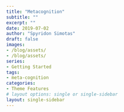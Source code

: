 ```yaml
---
title: "Metacognition"
subtitle: ""
excerpt: ""
date: 2019-07-02
author: "Spyridon Simotas"
draft: false
images:
- /blog/assets/
- /blog/assets/
series:
- Getting Started
tags:
- meta-cognition
categories:
- Theme Features
# layout options: single or single-sidebar
layout: single-sidebar
---
```


### 